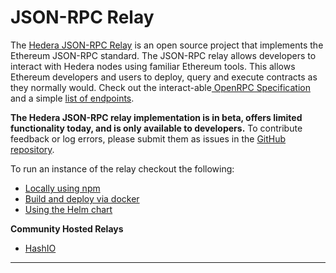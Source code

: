 # JSON-RPC Relay

The [Hedera JSON-RPC Relay](https://github.com/hashgraph/hedera-json-rpc-relay) is an open source project that implements the Ethereum JSON-RPC standard. The JSON-RPC relay allows developers to interact with Hedera nodes using familiar Ethereum tools. This allows Ethereum developers and users to deploy, query and execute contracts as they normally would. Check out the interact-able[ OpenRPC Specification](https://playground.open-rpc.org/?schemaUrl=https://raw.githubusercontent.com/hashgraph/hedera-json-rpc-relay/main/docs/openrpc.json\&uiSchema%5BappBar%5D%5Bui:splitView%5D=false\&uiSchema%5BappBar%5D%5Bui:input%5D=false\&uiSchema%5BappBar%5D%5Bui:examplesDropdown%5D=false) and a simple [list of endpoints](https://github.com/hashgraph/hedera-json-rpc-relay/blob/main/docs/rpc-api.md).&#x20;

**The Hedera JSON-RPC relay implementation is in beta, offers limited functionality today, and is only available to developers.** To contribute feedback or log errors, please submit them as issues in the [GitHub repository](https://github.com/hashgraph/hedera-json-rpc-relay/issues).&#x20;

To run an instance of the relay checkout the following:

* [Locally using npm](https://github.com/hashgraph/hedera-json-rpc-relay#steps)
* [Build and deploy via docker](https://github.com/hashgraph/hedera-json-rpc-relay#deployment)
* [Using the Helm chart](https://github.com/hashgraph/hedera-json-rpc-relay#helm-chart)

**Community Hosted Relays**

* [HashIO](https://swirldslabs.com/hashio/)

****

